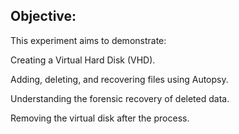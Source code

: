 ## Objective:

This experiment aims to demonstrate:

Creating a Virtual Hard Disk (VHD).

Adding, deleting, and recovering files using Autopsy.

Understanding the forensic recovery of deleted data.

Removing the virtual disk after the process.
